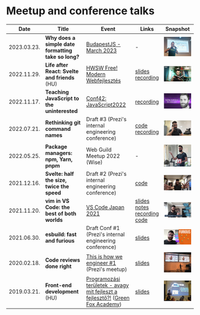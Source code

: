 # Meetup and conference talks

| Date | Title | Event | Links | Snapshot |
|-|-|-|-|-|
| 2023.03.23. | **Why does a simple date formatting take so long?** | [BudapestJS - March 2023](https://www.meetup.com/budapest-js/events/291532531/) | - | ![](img/2023-03-24-budapestjs.png) |
| 2022.11.29. | **Life after React: Svelte and friends** (HU) | [HWSW Free! Modern Webfejlesztés](https://rendezveny.hwsw.hu/free/83/webfejlesztes-meetup) | [slides](https://endreymarcell.hu/presents/hwsw-2022-11)<br>[recording](https://www.youtube.com/watch?v=T4r6vYs3wlc) | ![](img/2022-11-29-svelte.png) |
| 2022.11.17. | **Teaching JavaScript to the uninterested** | [Conf42: JavaScript2022](https://www.conf42.com/js2022) | [recording](https://www.youtube.com/watch?v=FHM0WToMnSE) | ![](img/2022-11-17-teaching-js.png) |
| 2022.07.21. | **Rethinking git command names** | Draft #3 (Prezi's internal engineering conference) | [code](https://github.com/endreymarcell/git-sane)<br/>[recording](https://youtu.be/91J19QG5pzo) | ![](img/2022-07-21-git-sane.png) |
| 2022.05.25. | **Package managers: npm, Yarn, pnpm** | Web Guild Meetup 2022 (Wise) | - | ![](img/2022-05-26-package-managers.jpg) |
| 2021.12.16. | **Svelte: half the size, twice the speed** | Draft #2 (Prezi's internal engineering conference) | [code](https://github.com/endreymarcell/svelte-half-twice) | ![](img/2021-12-16-svelte-half-twice.png) |
| 2021.11.20. | **vim in VS Code: the best of both worlds** | [VS Code Japan 2021](https://vscodejp.github.io/conf2021/en/) | [slides](https://prezi.com/view/WyTKgyN0lBwcKcUgZUab/)<br/>[notes](https://github.com/endreymarcell/dicta/blob/master/getting-started-with-vim.md)<br/>[recording](https://youtu.be/f83bAeiH9qA)<br/>[code](https://github.com/endreymarcell/dicta) | ![](img/2021-11-20-vim-in-vscode.png) |
| 2021.06.30. | **esbuild: fast and furious** | Draft Conf #1 (Prezi's internal engineering conference) | [slides](https://prezi.com/view/RXhtnaGOzB6laSRHxb91/) | ![](img/2021-06-30-esbuild.png) |
| 2020.02.18. | **Code reviews done right** | [This is how we engineer #1](https://www.meetup.com/prezi-product-talks-budapest/events/268533401/) (Prezi's meetup) | [slides](https://prezi.com/view/e8igpKuVtMU6CV6DqYPc/) | ![](img/2020-02-18-code-reviews.png) |
| 2019.03.21. | **Front-end development** (HU) | [Programozási területek - avagy mit fejleszt a fejlesztő?!](https://www.facebook.com/events/272773073616894) ([Green Fox Academy](https://www.greenfoxacademy.com/en/home)) | [slides](https://prezi.com/view/IOzfJt9DhzPkOVNE0Y0U/) | ![](img/2019-03-21-front-end.png) |
